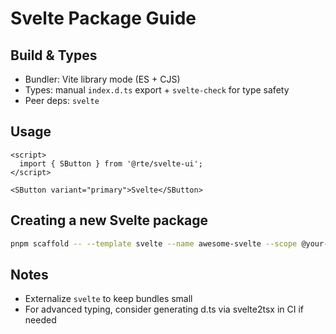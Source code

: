 # Svelte Package Guide

## Build & Types

- Bundler: Vite library mode (ES + CJS)
- Types: manual `index.d.ts` export + `svelte-check` for type safety
- Peer deps: `svelte`

## Usage

```svelte
<script>
  import { SButton } from '@rte/svelte-ui';
</script>

<SButton variant="primary">Svelte</SButton>
```

## Creating a new Svelte package

```bash
pnpm scaffold -- --template svelte --name awesome-svelte --scope @your-scope
```

## Notes

- Externalize `svelte` to keep bundles small
- For advanced typing, consider generating d.ts via svelte2tsx in CI if needed
